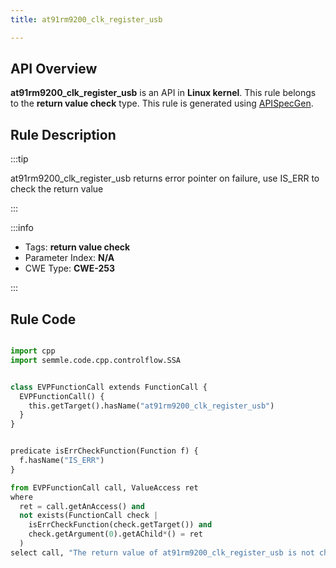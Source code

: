 ```yaml
---
title: at91rm9200_clk_register_usb

---
```



## API Overview
**at91rm9200_clk_register_usb** is an API in **Linux kernel**. This rule belongs to the **return value check** type. This rule is generated using [APISpecGen](../../tools/APISpecGen).
## Rule Description

:::tip

at91rm9200_clk_register_usb returns error pointer on failure, use IS_ERR to check the return value

:::

:::info

- Tags: **return value check**
- Parameter Index: **N/A**
- CWE Type: **CWE-253**

:::

## Rule Code
```python

import cpp
import semmle.code.cpp.controlflow.SSA


class EVPFunctionCall extends FunctionCall {
  EVPFunctionCall() {
    this.getTarget().hasName("at91rm9200_clk_register_usb")
  }
}


predicate isErrCheckFunction(Function f) {
  f.hasName("IS_ERR") 
}

from EVPFunctionCall call, ValueAccess ret
where
  ret = call.getAnAccess() and
  not exists(FunctionCall check |
    isErrCheckFunction(check.getTarget()) and
    check.getArgument(0).getAChild*() = ret
  )
select call, "The return value of at91rm9200_clk_register_usb is not checked with IS_ERR."
    
```